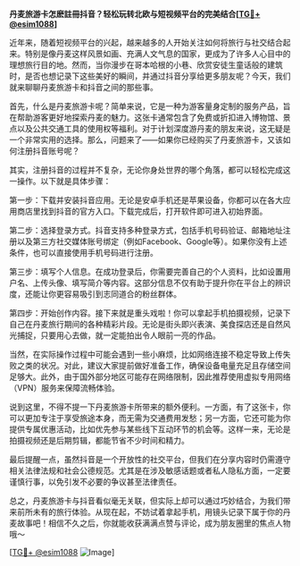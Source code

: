 **丹麦旅游卡怎麽註冊抖音？轻松玩转北欧与短视频平台的完美结合[[TG💪+ @esim1088](https://t.me/s/esim1088)]**

近年来，随着短视频平台的兴起，越来越多的人开始关注如何将旅行与社交结合起来。特别是像丹麦这样风景如画、充满人文气息的国家，更成为了许多人心目中的理想旅行目的地。然而，当你漫步在哥本哈根的小巷、欣赏安徒生童话般的建筑时，是否也想记录下这些美好的瞬间，并通过抖音分享给更多朋友呢？今天，我们就来聊聊丹麦旅游卡和抖音之间的那些事。

首先，什么是丹麦旅游卡呢？简单来说，它是一种为游客量身定制的服务产品，旨在帮助游客更好地探索丹麦的魅力。这张卡通常包含了免费或折扣进入博物馆、景点以及公共交通工具的使用权等福利。对于计划深度游丹麦的朋友来说，这无疑是一个非常实用的选择。那么，问题来了——如果你已经购买了丹麦旅游卡，又该如何注册抖音账号呢？

其实，注册抖音的过程并不复杂，无论你身处世界的哪个角落，都可以轻松完成这一操作。以下就是具体步骤：

第一步：下载并安装抖音应用。无论是安卓手机还是苹果设备，你都可以在各大应用商店里找到抖音的官方入口。下载完成后，打开软件即可进入初始界面。

第二步：选择登录方式。抖音支持多种登录方式，包括手机号码验证、邮箱地址注册以及第三方社交媒体账号绑定（例如Facebook、Google等）。如果你没有上述条件，也可以直接使用手机号码进行注册。

第三步：填写个人信息。在成功登录后，你需要完善自己的个人资料，比如设置用户名、上传头像、填写简介等内容。这部分信息不仅有助于提升你在平台上的辨识度，还能让你更容易吸引到志同道合的粉丝群体。

第四步：开始创作内容。接下来就是重头戏啦！你可以拿起手机拍摄视频，记录下自己在丹麦旅行期间的各种精彩片段。无论是街头即兴表演、美食探店还是自然风光捕捉，只要用心去做，就一定能拍出令人眼前一亮的作品。

当然，在实际操作过程中可能会遇到一些小麻烦，比如网络连接不稳定导致上传失败之类的状况。对此，建议大家提前做好准备工作，确保设备电量充足且存储空间足够大。此外，由于国外部分地区可能存在网络限制，因此推荐使用虚拟专用网络（VPN）服务来保障流畅体验。

说到这里，不得不提一下丹麦旅游卡所带来的额外便利。一方面，有了这张卡，你可以更加专注于享受旅途本身，而无需为交通费用发愁；另一方面，它还可能为你提供专属优惠活动，比如优先参与某些线下互动环节的机会等。这样一来，无论是拍摄视频还是后期剪辑，都能节省不少时间和精力。

最后提醒一点，虽然抖音是一个开放性的社交平台，但我们在分享内容时仍需遵守相关法律法规和社会公德规范。尤其是在涉及敏感话题或者私人隐私方面，一定要谨慎行事，以免引发不必要的争议甚至法律责任。

总之，丹麦旅游卡与抖音看似毫无关联，但实际上却可以通过巧妙结合，为我们带来前所未有的旅行体验。从现在起，不妨试着拿起手机，用镜头记录下属于你的丹麦故事吧！相信不久之后，你就能收获满满点赞与评论，成为朋友圈里的焦点人物哦～

[[TG💪+ @esim1088](https://t.me/s/esim1088) ![Image](https://i.postimg.cc/4NQfJmqS/Snipaste-2025-05-13-00-14-12.png)]